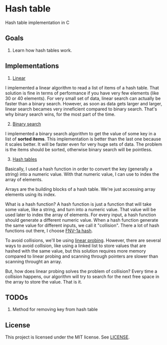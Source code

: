 # Hash table
Hash table implementation in C

## Goals

1. Learn how hash tables work.

## Implementations

1. [Linear](./linear)

I implemented a linear algorithm to read a list of items of a hash table. That solution is fine in terms of performance if you
have very few elements (like 30 or 40 elements). For very small set of data, linear search can actually be faster than a binary
search. However, as soon as data gets larger and larger, linear search becames very inneficient compared to binary search.
That's why binary search wins, for the most part of the time.

2. [Binary search](./binary_search)

I implemented a binary search algorithm to get the value of some key in a list of **sorted items**. This implementation is
better than the last one because it scales better. It will be faster even for very huge sets of data. The problem is the items
should be sorted, otherwise binary search will be pointless. 

3. [Hash tables](./hash_table)

Basically, I used a hash function in order to convert the key (generally a string) into a numeric value. With that numeric
value, I can use to index the array of elements.

Arrays are the building blocks of a hash table. We're just accessing array elements using its index.

What is a hash function? A hash function is just a function that will take some value, like a string, and turn into a numeric
value. That value will be used later to index the array of elements. For every input, a hash function should generate a different
numeric value. When a hash function generate the same value for different inputs, we call it "collision". There a lot of
hash functions out there, I choose [FNV-1a hash](https://en.wikipedia.org/wiki/Fowler%E2%80%93Noll%E2%80%93Vo_hash_function#FNV-1a_hash).

To avoid collisions, we'll be using [linear probing](https://en.wikipedia.org/wiki/Linear_probing). However, there are several
ways to avoid collision, like using a linked list to store values that are hashed with the same value, but this solution requires
more memory compared to linear probing and scanning through pointers are slower than scanning throught an array.

But, how does linear probing solves the problem of collision? Every time a collision happens, our algorithm will try to search
for the next free space in the array to store the value. That is it.

## TODOs

1. Method for removing key from hash table

## License
This project is licensed under the MIT license. See [LICENSE](LICENSE).
